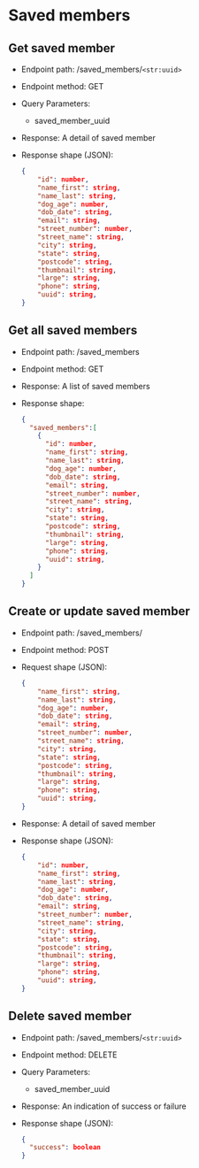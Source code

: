 # Saved members


## Get saved member

* Endpoint path: /saved_members/`<str:uuid>`
* Endpoint method: GET
* Query Parameters:
  * saved_member_uuid

* Response: A detail of saved member
* Response shape (JSON):
    ```json
    {
        "id": number,
        "name_first": string,
        "name_last": string,
        "dog_age": number,
        "dob_date": string,
        "email": string,
        "street_number": number,
        "street_name": string,
        "city": string,
        "state": string,
        "postcode": string,
        "thumbnail": string,
        "large": string,
        "phone": string,
        "uuid": string,
    }


## Get all saved members

* Endpoint path: /saved_members
* Endpoint method: GET

* Response: A list of saved members
* Response shape:
    ```json
    {
      "saved_members":[
        {
          "id": number,
          "name_first": string,
          "name_last": string,
          "dog_age": number,
          "dob_date": string,
          "email": string,
          "street_number": number,
          "street_name": string,
          "city": string,
          "state": string,
          "postcode": string,
          "thumbnail": string,
          "large": string,
          "phone": string,
          "uuid": string,
        }
      ]
    }


## Create or update saved member

* Endpoint path: /saved_members/
* Endpoint method: POST

* Request shape (JSON):
    ```json
    {
        "name_first": string,
        "name_last": string,
        "dog_age": number,
        "dob_date": string,
        "email": string,
        "street_number": number,
        "street_name": string,
        "city": string,
        "state": string,
        "postcode": string,
        "thumbnail": string,
        "large": string,
        "phone": string,
        "uuid": string,
    }
    ```

* Response: A detail of saved member
* Response shape (JSON):
    ```json
    {
        "id": number,
        "name_first": string,
        "name_last": string,
        "dog_age": number,
        "dob_date": string,
        "email": string,
        "street_number": number,
        "street_name": string,
        "city": string,
        "state": string,
        "postcode": string,
        "thumbnail": string,
        "large": string,
        "phone": string,
        "uuid": string,
    }


## Delete saved member

* Endpoint path: /saved_members/`<str:uuid>`
* Endpoint method: DELETE
* Query Parameters:
  * saved_member_uuid

* Response: An indication of success or failure
* Response shape (JSON):
    ```json
    {
      "success": boolean
    }
    ```
